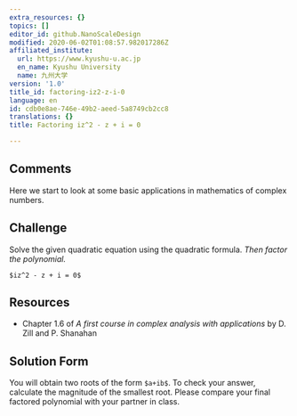 ```yaml
---
extra_resources: {}
topics: []
editor_id: github.NanoScaleDesign
modified: 2020-06-02T01:08:57.982017286Z
affiliated_institute:
  url: https://www.kyushu-u.ac.jp
  en_name: Kyushu University
  name: 九州大学
version: '1.0'
title_id: factoring-iz2-z-i-0
language: en
id: cdb0e8ae-746e-49b2-aeed-5a8749cb2cc8
translations: {}
title: Factoring iz^2 - z + i = 0

---
```


## Comments
Here we start to look at some basic applications in mathematics of complex numbers.

## Challenge
Solve the given quadratic equation using the quadratic formula.
*Then factor the polynomial.*

`$iz^2 - z + i = 0$`

## Resources
- Chapter 1.6 of *A first course in complex analysis with applications* by D. Zill and P. Shanahan


## Solution Form
You will obtain two roots of the form `$a+ib$`.
To check your answer, calculate the magnitude of the smallest root.
Please compare your final factored polynomial with your partner in class.
